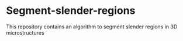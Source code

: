 # Segment-slender-regions
This repository contains an algorithm to segment slender regions in 3D microstructures
